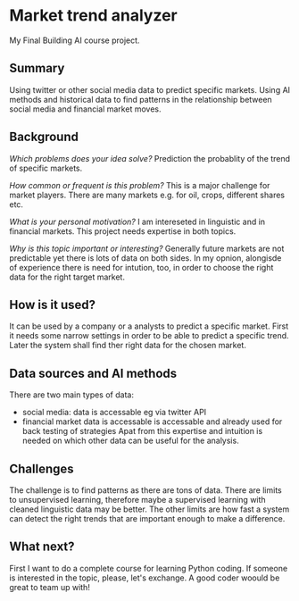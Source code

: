 # Market trend analyzer

My Final Building AI course project.


## Summary

Using twitter or other social media data to predict specific markets. Using AI methods and historical data to find patterns in the relationship between social media and financial market moves.


## Background

_Which problems does your idea solve?_
Prediction the probablity of the trend of specific markets.

_How common or frequent is this problem?_
This is a major challenge for market players. There are many markets e.g. for oil, crops, different shares etc.

_What is your personal motivation?_
I am intereseted in linguistic and in financial markets. This project needs expertise in both topics.

_Why is this topic important or interesting?_
Generally future markets are not predictable yet there is lots of data on both sides. In my opnion, alongisde of experience there is need for intution, too, in order to choose the right data for the right target market.


## How is it used?

It can be used by a company or a analysts to predict a specific market. First it needs some narrow settings in order to be able to predict a specific trend. Later the system shall find ther right data for the chosen market.


## Data sources and AI methods

There are two main types of data:
* social media: data is accessable eg via twitter API
* financial market data is accessable is accessable and already used for back testing of strategies
Apat from this expertise and intuition is needed on which other data can be useful for the analysis.


## Challenges

The challenge is to find patterns as there are tons of data. 
There are limits to unsupervised learning, therefore maybe a supervised learning with cleaned linguistic data may be better. 
The other limits are how fast a system can detect the right trends that are important enough to make a difference.

## What next?

First I want to do a complete course for learning Python coding.
If someone is interested in the topic, please, let's exchange. 
A good coder woould be great to team up with!
